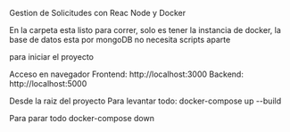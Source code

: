 Gestion de Solicitudes con Reac Node y Docker

En la carpeta esta listo para correr, solo es tener la instancia de docker, la base de datos esta por mongoDB no necesita scripts aparte

para iniciar el proyecto 


Acceso en navegador
Frontend: http://localhost:3000
Backend: http://localhost:5000


Desde la raiz del proyecto
Para levantar todo:
docker-compose up --build

Para parar todo
docker-compose down

